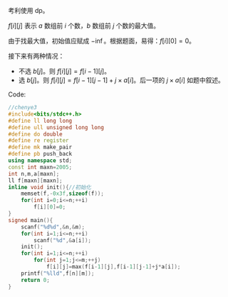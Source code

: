 考利使用 dp。

$f[i][j]$ 表示 $a$ 数组前 $i$ 个数，$b$ 数组前 $j$ 个数的最大值。

由于找最大值，初始值应赋成 $-\inf$。根据题面，易得：$f[i][0]=0$。

接下来有两种情况：

- 不选 $b[j]$。则 $f[i][j]=f[i-1][j]$。
- 选 $b[j]$。则 $f[i][j]=f[i-1][j-1]+j\times a[i]$。后一项的 $j\times a[i]$ 如题中叙述。

Code:
``` cpp
//chenye3
#include<bits/stdc++.h>
#define ll long long
#define ull unsigned long long
#define do double
#define re register
#define mk make_pair
#define pb push_back
using namespace std;
const int maxn=2005;
int n,m,a[maxn];
ll f[maxn][maxn];
inline void init(){//初始化
	memset(f,-0x3f,sizeof(f));
	for(int i=0;i<=n;++i)
		f[i][0]=0;
}
signed main(){
	scanf("%d%d",&n,&m);
	for(int i=1;i<=n;++i)
		scanf("%d",&a[i]);
	init();
	for(int i=1;i<=n;++i)
		for(int j=1;j<=m;++j)
			f[i][j]=max(f[i-1][j],f[i-1][j-1]+j*a[i]);
	printf("%lld",f[n][m]);
	return 0;
}
```